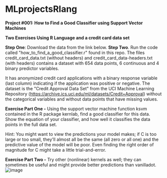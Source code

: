 # MLprojectsRlang

**Project #001: How to Find a Good Classifier using Support Vector Machines**

**Two Exercises Using R Language and a credit card data set**

**Step One**: Download the data from the link below. **Step Two**. Run the code called "how_to_find_a_good_classifier.r" found in this repo.
The files credit_card_data.txt (without headers) and credit_card_data-headers.txt (with headers) contains a dataset with 654 data points, 6 continuous and 4 binary predictor variables.

It has anonymized credit card applications with a binary response variable (last column) indicating if the application was positive or negative. The dataset is the "Credit Approval Data Set" from the UCI Machine Learning Repository (https://archive.ics.uci.edu/ml/datasets/Credit+Approval) without the categorical variables and without data points that have missing values.

**Exercise Part One -** Using the support vector machine function ksvm contained in the R package kernlab, find a good classifier for this data. Show the equation of your classifier, and how well it classifies the data points in the full data set.

Hint: You might want to view the predictions your model makes; if C is too large or too small, they'll almost all be the same (all zero or all one) and the predictive value of the model will be poor. Even finding the right order of magnitude for C might take a little trial-and-error.

**Exercise Part Two -** Try other (nonlinear) kernels as well; they can sometimes be useful and might provide better predictions than vanilladot.
![image](https://user-images.githubusercontent.com/27638043/173225211-a4750a4a-b8bc-4636-bb9c-40d5c62fc3ce.png)
